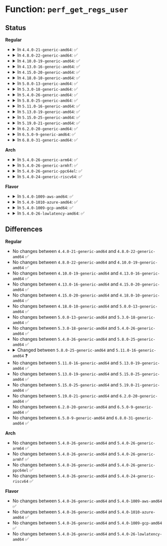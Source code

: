 # Function: <code>perf_get_regs_user</code>

## Status
<b>Regular</b>
<ul>
<li>
<details>
<summary>In <code>4.4.0-21-generic-amd64</code>: ✅</summary>

```c
void perf_get_regs_user(struct perf_regs * regs_user, struct pt_regs * regs, struct pt_regs * regs_user_copy)
```

```json
{
  "name": "perf_get_regs_user",
  "collision_type": "Unique Global",
  "inline_type": "No",
  "funcs": [
    {
      "addr": 18446744071579263616,
      "name": "perf_get_regs_user",
      "external": true,
      "loc": "arch/x86/kernel/perf_regs.c:114",
      "file": "arch/x86/kernel/perf_regs.c",
      "inline": "seen, unknown",
      "caller_inline": [],
      "caller_func": [
        "kernel/events/core.c:perf_prepare_sample"
      ]
    }
  ],
  "symbols": [
    {
      "addr": 18446744071579263616,
      "name": "perf_get_regs_user",
      "section": ".text",
      "bind": "STB_GLOBAL",
      "size": 293
    }
  ]
}
```
</details>
</li>
<li>
<details>
<summary>In <code>4.8.0-22-generic-amd64</code>: ✅</summary>

```c
void perf_get_regs_user(struct perf_regs * regs_user, struct pt_regs * regs, struct pt_regs * regs_user_copy)
```

```json
{
  "name": "perf_get_regs_user",
  "collision_type": "Unique Global",
  "inline_type": "No",
  "funcs": [
    {
      "addr": 18446744071579263008,
      "name": "perf_get_regs_user",
      "external": true,
      "loc": "arch/x86/kernel/perf_regs.c:114",
      "file": "arch/x86/kernel/perf_regs.c",
      "inline": "seen, unknown",
      "caller_inline": [],
      "caller_func": [
        "kernel/events/core.c:perf_prepare_sample"
      ]
    }
  ],
  "symbols": [
    {
      "addr": 18446744071579263008,
      "name": "perf_get_regs_user",
      "section": ".text",
      "bind": "STB_GLOBAL",
      "size": 276
    }
  ]
}
```
</details>
</li>
<li>
<details>
<summary>In <code>4.10.0-19-generic-amd64</code>: ✅</summary>

```c
void perf_get_regs_user(struct perf_regs * regs_user, struct pt_regs * regs, struct pt_regs * regs_user_copy)
```

```json
{
  "name": "perf_get_regs_user",
  "collision_type": "Unique Global",
  "inline_type": "No",
  "funcs": [
    {
      "addr": 18446744071579276608,
      "name": "perf_get_regs_user",
      "external": true,
      "loc": "arch/x86/kernel/perf_regs.c:114",
      "file": "arch/x86/kernel/perf_regs.c",
      "inline": "seen, unknown",
      "caller_inline": [],
      "caller_func": [
        "kernel/events/core.c:perf_prepare_sample"
      ]
    }
  ],
  "symbols": [
    {
      "addr": 18446744071579276608,
      "name": "perf_get_regs_user",
      "section": ".text",
      "bind": "STB_GLOBAL",
      "size": 276
    }
  ]
}
```
</details>
</li>
<li>
<details>
<summary>In <code>4.13.0-16-generic-amd64</code>: ✅</summary>

```c
void perf_get_regs_user(struct perf_regs * regs_user, struct pt_regs * regs, struct pt_regs * regs_user_copy)
```

```json
{
  "name": "perf_get_regs_user",
  "collision_type": "Unique Global",
  "inline_type": "No",
  "funcs": [
    {
      "addr": 18446744071579273136,
      "name": "perf_get_regs_user",
      "external": true,
      "loc": "arch/x86/kernel/perf_regs.c:115",
      "file": "arch/x86/kernel/perf_regs.c",
      "inline": "seen, unknown",
      "caller_inline": [],
      "caller_func": [
        "kernel/events/core.c:perf_prepare_sample"
      ]
    }
  ],
  "symbols": [
    {
      "addr": 18446744071579273136,
      "name": "perf_get_regs_user",
      "section": ".text",
      "bind": "STB_GLOBAL",
      "size": 276
    }
  ]
}
```
</details>
</li>
<li>
<details>
<summary>In <code>4.15.0-20-generic-amd64</code>: ✅</summary>

```c
void perf_get_regs_user(struct perf_regs * regs_user, struct pt_regs * regs, struct pt_regs * regs_user_copy)
```

```json
{
  "name": "perf_get_regs_user",
  "collision_type": "Unique Global",
  "inline_type": "No",
  "funcs": [
    {
      "addr": 18446744071579290256,
      "name": "perf_get_regs_user",
      "external": true,
      "loc": "arch/x86/kernel/perf_regs.c:116",
      "file": "arch/x86/kernel/perf_regs.c",
      "inline": "seen, unknown",
      "caller_inline": [],
      "caller_func": [
        "kernel/events/core.c:perf_prepare_sample"
      ]
    }
  ],
  "symbols": [
    {
      "addr": 18446744071579290256,
      "name": "perf_get_regs_user",
      "section": ".text",
      "bind": "STB_GLOBAL",
      "size": 308
    }
  ]
}
```
</details>
</li>
<li>
<details>
<summary>In <code>4.18.0-10-generic-amd64</code>: ✅</summary>

```c
void perf_get_regs_user(struct perf_regs * regs_user, struct pt_regs * regs, struct pt_regs * regs_user_copy)
```

```json
{
  "name": "perf_get_regs_user",
  "collision_type": "Unique Global",
  "inline_type": "No",
  "funcs": [
    {
      "addr": 18446744071579302192,
      "name": "perf_get_regs_user",
      "external": true,
      "loc": "arch/x86/kernel/perf_regs.c:116",
      "file": "arch/x86/kernel/perf_regs.c",
      "inline": "seen, unknown",
      "caller_inline": [],
      "caller_func": [
        "kernel/events/core.c:perf_prepare_sample"
      ]
    }
  ],
  "symbols": [
    {
      "addr": 18446744071579302192,
      "name": "perf_get_regs_user",
      "section": ".text",
      "bind": "STB_GLOBAL",
      "size": 312
    }
  ]
}
```
</details>
</li>
<li>
<details>
<summary>In <code>5.0.0-13-generic-amd64</code>: ✅</summary>

```c
void perf_get_regs_user(struct perf_regs * regs_user, struct pt_regs * regs, struct pt_regs * regs_user_copy)
```

```json
{
  "name": "perf_get_regs_user",
  "collision_type": "Unique Global",
  "inline_type": "No",
  "funcs": [
    {
      "addr": 18446744071579326864,
      "name": "perf_get_regs_user",
      "external": true,
      "loc": "arch/x86/kernel/perf_regs.c:116",
      "file": "arch/x86/kernel/perf_regs.c",
      "inline": "seen, unknown",
      "caller_inline": [],
      "caller_func": [
        "kernel/events/core.c:perf_prepare_sample"
      ]
    }
  ],
  "symbols": [
    {
      "addr": 18446744071579326864,
      "name": "perf_get_regs_user",
      "section": ".text",
      "bind": "STB_GLOBAL",
      "size": 312
    }
  ]
}
```
</details>
</li>
<li>
<details>
<summary>In <code>5.3.0-18-generic-amd64</code>: ✅</summary>

```c
void perf_get_regs_user(struct perf_regs * regs_user, struct pt_regs * regs, struct pt_regs * regs_user_copy)
```

```json
{
  "name": "perf_get_regs_user",
  "collision_type": "Unique Global",
  "inline_type": "No",
  "funcs": [
    {
      "addr": 18446744071579342208,
      "name": "perf_get_regs_user",
      "external": true,
      "loc": "arch/x86/kernel/perf_regs.c:132",
      "file": "arch/x86/kernel/perf_regs.c",
      "inline": "seen, unknown",
      "caller_inline": [],
      "caller_func": [
        "kernel/events/core.c:perf_prepare_sample"
      ]
    }
  ],
  "symbols": [
    {
      "addr": 18446744071579342208,
      "name": "perf_get_regs_user",
      "section": ".text",
      "bind": "STB_GLOBAL",
      "size": 325
    }
  ]
}
```
</details>
</li>
<li>
<details>
<summary>In <code>5.4.0-26-generic-amd64</code>: ✅</summary>

```c
void perf_get_regs_user(struct perf_regs * regs_user, struct pt_regs * regs, struct pt_regs * regs_user_copy)
```

```json
{
  "name": "perf_get_regs_user",
  "collision_type": "Unique Global",
  "inline_type": "No",
  "funcs": [
    {
      "addr": 18446744071579346384,
      "name": "perf_get_regs_user",
      "external": true,
      "loc": "arch/x86/kernel/perf_regs.c:132",
      "file": "arch/x86/kernel/perf_regs.c",
      "inline": "seen, unknown",
      "caller_inline": [],
      "caller_func": [
        "kernel/events/core.c:perf_prepare_sample"
      ]
    }
  ],
  "symbols": [
    {
      "addr": 18446744071579346384,
      "name": "perf_get_regs_user",
      "section": ".text",
      "bind": "STB_GLOBAL",
      "size": 325
    }
  ]
}
```
</details>
</li>
<li>
<details>
<summary>In <code>5.8.0-25-generic-amd64</code>: ✅</summary>

```c
void perf_get_regs_user(struct perf_regs * regs_user, struct pt_regs * regs, struct pt_regs * regs_user_copy)
```

```json
{
  "name": "perf_get_regs_user",
  "collision_type": "Unique Global",
  "inline_type": "No",
  "funcs": [
    {
      "addr": 18446744071579376160,
      "name": "perf_get_regs_user",
      "external": true,
      "loc": "arch/x86/kernel/perf_regs.c:132",
      "file": "arch/x86/kernel/perf_regs.c",
      "inline": "seen, unknown",
      "caller_inline": [],
      "caller_func": [
        "kernel/events/core.c:perf_prepare_sample"
      ]
    }
  ],
  "symbols": [
    {
      "addr": 18446744071579376160,
      "name": "perf_get_regs_user",
      "section": ".text",
      "bind": "STB_GLOBAL",
      "size": 328
    }
  ]
}
```
</details>
</li>
<li>
<details>
<summary>In <code>5.11.0-16-generic-amd64</code>: ✅</summary>

```c
void perf_get_regs_user(struct perf_regs * regs_user, struct pt_regs * regs)
```

```json
{
  "name": "perf_get_regs_user",
  "collision_type": "Unique Global",
  "inline_type": "No",
  "funcs": [
    {
      "addr": 18446744071579374752,
      "name": "perf_get_regs_user",
      "external": true,
      "loc": "arch/x86/kernel/perf_regs.c:133",
      "file": "arch/x86/kernel/perf_regs.c",
      "inline": "seen, unknown",
      "caller_inline": [],
      "caller_func": [
        "kernel/events/core.c:perf_prepare_sample"
      ]
    }
  ],
  "symbols": [
    {
      "addr": 18446744071579374752,
      "name": "perf_get_regs_user",
      "section": ".text",
      "bind": "STB_GLOBAL",
      "size": 412
    }
  ]
}
```
</details>
</li>
<li>
<details>
<summary>In <code>5.13.0-19-generic-amd64</code>: ✅</summary>

```c
void perf_get_regs_user(struct perf_regs * regs_user, struct pt_regs * regs)
```

```json
{
  "name": "perf_get_regs_user",
  "collision_type": "Unique Global",
  "inline_type": "No",
  "funcs": [
    {
      "addr": 18446744071579378368,
      "name": "perf_get_regs_user",
      "external": true,
      "loc": "arch/x86/kernel/perf_regs.c:133",
      "file": "arch/x86/kernel/perf_regs.c",
      "inline": "seen, unknown",
      "caller_inline": [],
      "caller_func": [
        "kernel/events/core.c:perf_prepare_sample"
      ]
    }
  ],
  "symbols": [
    {
      "addr": 18446744071579378368,
      "name": "perf_get_regs_user",
      "section": ".text",
      "bind": "STB_GLOBAL",
      "size": 415
    }
  ]
}
```
</details>
</li>
<li>
<details>
<summary>In <code>5.15.0-25-generic-amd64</code>: ✅</summary>

```c
void perf_get_regs_user(struct perf_regs * regs_user, struct pt_regs * regs)
```

```json
{
  "name": "perf_get_regs_user",
  "collision_type": "Unique Global",
  "inline_type": "No",
  "funcs": [
    {
      "addr": 18446744071579439824,
      "name": "perf_get_regs_user",
      "external": true,
      "loc": "arch/x86/kernel/perf_regs.c:133",
      "file": "arch/x86/kernel/perf_regs.c",
      "inline": "seen, unknown",
      "caller_inline": [],
      "caller_func": [
        "kernel/events/core.c:perf_prepare_sample"
      ]
    }
  ],
  "symbols": [
    {
      "addr": 18446744071579439824,
      "name": "perf_get_regs_user",
      "section": ".text",
      "bind": "STB_GLOBAL",
      "size": 415
    }
  ]
}
```
</details>
</li>
<li>
<details>
<summary>In <code>5.19.0-21-generic-amd64</code>: ✅</summary>

```c
void perf_get_regs_user(struct perf_regs * regs_user, struct pt_regs * regs)
```

```json
{
  "name": "perf_get_regs_user",
  "collision_type": "Unique Global",
  "inline_type": "No",
  "funcs": [
    {
      "addr": 18446744071579509760,
      "name": "perf_get_regs_user",
      "external": true,
      "loc": "arch/x86/kernel/perf_regs.c:133",
      "file": "arch/x86/kernel/perf_regs.c",
      "inline": "seen, unknown",
      "caller_inline": [],
      "caller_func": [
        "kernel/events/core.c:perf_prepare_sample"
      ]
    }
  ],
  "symbols": [
    {
      "addr": 18446744071579509760,
      "name": "perf_get_regs_user",
      "section": ".text",
      "bind": "STB_GLOBAL",
      "size": 475
    }
  ]
}
```
</details>
</li>
<li>
<details>
<summary>In <code>6.2.0-20-generic-amd64</code>: ✅</summary>

```c
void perf_get_regs_user(struct perf_regs * regs_user, struct pt_regs * regs)
```

```json
{
  "name": "perf_get_regs_user",
  "collision_type": "Unique Global",
  "inline_type": "No",
  "funcs": [
    {
      "addr": 18446744071579608528,
      "name": "perf_get_regs_user",
      "external": true,
      "loc": "arch/x86/kernel/perf_regs.c:133",
      "file": "arch/x86/kernel/perf_regs.c",
      "inline": "seen, unknown",
      "caller_inline": [],
      "caller_func": [
        "kernel/events/core.c:perf_prepare_sample"
      ]
    }
  ],
  "symbols": [
    {
      "addr": 18446744071579608528,
      "name": "perf_get_regs_user",
      "section": ".text",
      "bind": "STB_GLOBAL",
      "size": 475
    }
  ]
}
```
</details>
</li>
<li>
<details>
<summary>In <code>6.5.0-9-generic-amd64</code>: ✅</summary>

```c
void perf_get_regs_user(struct perf_regs * regs_user, struct pt_regs * regs)
```

```json
{
  "name": "perf_get_regs_user",
  "collision_type": "Unique Global",
  "inline_type": "No",
  "funcs": [
    {
      "addr": 18446744071579621280,
      "name": "perf_get_regs_user",
      "external": true,
      "loc": "arch/x86/kernel/perf_regs.c:133",
      "file": "arch/x86/kernel/perf_regs.c",
      "inline": "seen, unknown",
      "caller_inline": [],
      "caller_func": [
        "kernel/events/core.c:perf_prepare_sample"
      ]
    }
  ],
  "symbols": [
    {
      "addr": 18446744071579621280,
      "name": "perf_get_regs_user",
      "section": ".text",
      "bind": "STB_GLOBAL",
      "size": 475
    }
  ]
}
```
</details>
</li>
<li>
<details>
<summary>In <code>6.8.0-31-generic-amd64</code>: ✅</summary>

```c
void perf_get_regs_user(struct perf_regs * regs_user, struct pt_regs * regs)
```

```json
{
  "name": "perf_get_regs_user",
  "collision_type": "Unique Global",
  "inline_type": "No",
  "funcs": [
    {
      "addr": 18446744071579650336,
      "name": "perf_get_regs_user",
      "external": true,
      "loc": "arch/x86/kernel/perf_regs.c:133",
      "file": "arch/x86/kernel/perf_regs.c",
      "inline": "seen, unknown",
      "caller_inline": [],
      "caller_func": [
        "kernel/events/core.c:perf_prepare_sample"
      ]
    }
  ],
  "symbols": [
    {
      "addr": 18446744071579650336,
      "name": "perf_get_regs_user",
      "section": ".text",
      "bind": "STB_GLOBAL",
      "size": 475
    }
  ]
}
```
</details>
</li>
</ul>
<b>Arch</b>
<ul>
<li>
<details>
<summary>In <code>5.4.0-26-generic-arm64</code>: ✅</summary>

```c
void perf_get_regs_user(struct perf_regs * regs_user, struct pt_regs * regs, struct pt_regs * regs_user_copy)
```

```json
{
  "name": "perf_get_regs_user",
  "collision_type": "Unique Global",
  "inline_type": "No",
  "funcs": [
    {
      "addr": 18446603336490300376,
      "name": "perf_get_regs_user",
      "external": true,
      "loc": "arch/arm64/kernel/perf_regs.c:56",
      "file": "arch/arm64/kernel/perf_regs.c",
      "inline": "seen, unknown",
      "caller_inline": [],
      "caller_func": [
        "kernel/events/core.c:perf_prepare_sample"
      ]
    }
  ],
  "symbols": [
    {
      "addr": 18446603336490300376,
      "name": "perf_get_regs_user",
      "section": ".text",
      "bind": "STB_GLOBAL",
      "size": 76
    }
  ]
}
```
</details>
</li>
<li>
<details>
<summary>In <code>5.4.0-26-generic-armhf</code>: ✅</summary>

```c
void perf_get_regs_user(struct perf_regs * regs_user, struct pt_regs * regs, struct pt_regs * regs_user_copy)
```

```json
{
  "name": "perf_get_regs_user",
  "collision_type": "Unique Global",
  "inline_type": "No",
  "funcs": [
    {
      "addr": 3224468236,
      "name": "perf_get_regs_user",
      "external": true,
      "loc": "arch/arm/kernel/perf_regs.c:34",
      "file": "arch/arm/kernel/perf_regs.c",
      "inline": "seen, unknown",
      "caller_inline": [],
      "caller_func": [
        "kernel/events/core.c:perf_prepare_sample"
      ]
    }
  ],
  "symbols": [
    {
      "addr": 3224468236,
      "name": "perf_get_regs_user",
      "section": ".text",
      "bind": "STB_GLOBAL",
      "size": 68
    }
  ]
}
```
</details>
</li>
<li>
<details>
<summary>In <code>5.4.0-26-generic-ppc64el</code>: ✅</summary>

```c
void perf_get_regs_user(struct perf_regs * regs_user, struct pt_regs * regs, struct pt_regs * regs_user_copy)
```

```json
{
  "name": "perf_get_regs_user",
  "collision_type": "Unique Global",
  "inline_type": "No",
  "funcs": [
    {
      "addr": 13835058055283368064,
      "name": "perf_get_regs_user",
      "external": true,
      "loc": "arch/powerpc/perf/perf_regs.c:108",
      "file": "arch/powerpc/perf/perf_regs.c",
      "inline": "seen, unknown",
      "caller_inline": [],
      "caller_func": [
        "kernel/events/core.c:perf_prepare_sample"
      ]
    }
  ],
  "symbols": [
    {
      "addr": 13835058055283368064,
      "name": "perf_get_regs_user",
      "section": ".text",
      "bind": "STB_GLOBAL",
      "size": 52
    }
  ]
}
```
</details>
</li>
<li>
<details>
<summary>In <code>5.4.0-24-generic-riscv64</code>: ✅</summary>

```c
void perf_get_regs_user(struct perf_regs * regs_user, struct pt_regs * regs, struct pt_regs * regs_user_copy)
```

```json
{
  "name": "perf_get_regs_user",
  "collision_type": "Unique Global",
  "inline_type": "No",
  "funcs": [
    {
      "addr": 18446743936271358660,
      "name": "perf_get_regs_user",
      "external": true,
      "loc": "arch/riscv/kernel/perf_regs.c:38",
      "file": "arch/riscv/kernel/perf_regs.c",
      "inline": "seen, unknown",
      "caller_inline": [],
      "caller_func": [
        "kernel/events/core.c:perf_prepare_sample"
      ]
    }
  ],
  "symbols": [
    {
      "addr": 18446743936271358660,
      "name": "perf_get_regs_user",
      "section": ".text",
      "bind": "STB_GLOBAL",
      "size": 50
    }
  ]
}
```
</details>
</li>
</ul>
<b>Flavor</b>
<ul>
<li>
<details>
<summary>In <code>5.4.0-1009-aws-amd64</code>: ✅</summary>

```c
void perf_get_regs_user(struct perf_regs * regs_user, struct pt_regs * regs, struct pt_regs * regs_user_copy)
```

```json
{
  "name": "perf_get_regs_user",
  "collision_type": "Unique Global",
  "inline_type": "No",
  "funcs": [
    {
      "addr": 18446744071579342288,
      "name": "perf_get_regs_user",
      "external": true,
      "loc": "arch/x86/kernel/perf_regs.c:132",
      "file": "arch/x86/kernel/perf_regs.c",
      "inline": "seen, unknown",
      "caller_inline": [],
      "caller_func": [
        "kernel/events/core.c:perf_prepare_sample"
      ]
    }
  ],
  "symbols": [
    {
      "addr": 18446744071579342288,
      "name": "perf_get_regs_user",
      "section": ".text",
      "bind": "STB_GLOBAL",
      "size": 325
    }
  ]
}
```
</details>
</li>
<li>
<details>
<summary>In <code>5.4.0-1010-azure-amd64</code>: ✅</summary>

```c
void perf_get_regs_user(struct perf_regs * regs_user, struct pt_regs * regs, struct pt_regs * regs_user_copy)
```

```json
{
  "name": "perf_get_regs_user",
  "collision_type": "Unique Global",
  "inline_type": "No",
  "funcs": [
    {
      "addr": 18446744071579274576,
      "name": "perf_get_regs_user",
      "external": true,
      "loc": "arch/x86/kernel/perf_regs.c:132",
      "file": "arch/x86/kernel/perf_regs.c",
      "inline": "seen, unknown",
      "caller_inline": [],
      "caller_func": [
        "kernel/events/core.c:perf_prepare_sample"
      ]
    }
  ],
  "symbols": [
    {
      "addr": 18446744071579274576,
      "name": "perf_get_regs_user",
      "section": ".text",
      "bind": "STB_GLOBAL",
      "size": 305
    }
  ]
}
```
</details>
</li>
<li>
<details>
<summary>In <code>5.4.0-1009-gcp-amd64</code>: ✅</summary>

```c
void perf_get_regs_user(struct perf_regs * regs_user, struct pt_regs * regs, struct pt_regs * regs_user_copy)
```

```json
{
  "name": "perf_get_regs_user",
  "collision_type": "Unique Global",
  "inline_type": "No",
  "funcs": [
    {
      "addr": 18446744071579342208,
      "name": "perf_get_regs_user",
      "external": true,
      "loc": "arch/x86/kernel/perf_regs.c:132",
      "file": "arch/x86/kernel/perf_regs.c",
      "inline": "seen, unknown",
      "caller_inline": [],
      "caller_func": [
        "kernel/events/core.c:perf_prepare_sample"
      ]
    }
  ],
  "symbols": [
    {
      "addr": 18446744071579342208,
      "name": "perf_get_regs_user",
      "section": ".text",
      "bind": "STB_GLOBAL",
      "size": 325
    }
  ]
}
```
</details>
</li>
<li>
<details>
<summary>In <code>5.4.0-26-lowlatency-amd64</code>: ✅</summary>

```c
void perf_get_regs_user(struct perf_regs * regs_user, struct pt_regs * regs, struct pt_regs * regs_user_copy)
```

```json
{
  "name": "perf_get_regs_user",
  "collision_type": "Unique Global",
  "inline_type": "No",
  "funcs": [
    {
      "addr": 18446744071579350656,
      "name": "perf_get_regs_user",
      "external": true,
      "loc": "arch/x86/kernel/perf_regs.c:132",
      "file": "arch/x86/kernel/perf_regs.c",
      "inline": "seen, unknown",
      "caller_inline": [],
      "caller_func": [
        "kernel/events/core.c:perf_prepare_sample"
      ]
    }
  ],
  "symbols": [
    {
      "addr": 18446744071579350656,
      "name": "perf_get_regs_user",
      "section": ".text",
      "bind": "STB_GLOBAL",
      "size": 325
    }
  ]
}
```
</details>
</li>
</ul>

## Differences
<b>Regular</b>
<ul>
<li>
No changes between <code>4.4.0-21-generic-amd64</code> and <code>4.8.0-22-generic-amd64</code> ✅
</li>
<li>
No changes between <code>4.8.0-22-generic-amd64</code> and <code>4.10.0-19-generic-amd64</code> ✅
</li>
<li>
No changes between <code>4.10.0-19-generic-amd64</code> and <code>4.13.0-16-generic-amd64</code> ✅
</li>
<li>
No changes between <code>4.13.0-16-generic-amd64</code> and <code>4.15.0-20-generic-amd64</code> ✅
</li>
<li>
No changes between <code>4.15.0-20-generic-amd64</code> and <code>4.18.0-10-generic-amd64</code> ✅
</li>
<li>
No changes between <code>4.18.0-10-generic-amd64</code> and <code>5.0.0-13-generic-amd64</code> ✅
</li>
<li>
No changes between <code>5.0.0-13-generic-amd64</code> and <code>5.3.0-18-generic-amd64</code> ✅
</li>
<li>
No changes between <code>5.3.0-18-generic-amd64</code> and <code>5.4.0-26-generic-amd64</code> ✅
</li>
<li>
No changes between <code>5.4.0-26-generic-amd64</code> and <code>5.8.0-25-generic-amd64</code> ✅
</li>
<li>
<details>
<summary>Changed between <code>5.8.0-25-generic-amd64</code> and <code>5.11.0-16-generic-amd64</code> ❓</summary>
<ul>
<li>
<b>Param removed. </b>
<code>struct pt_regs * regs_user_copy</code>
</li>
</ul>
</details>
</li>
<li>
No changes between <code>5.11.0-16-generic-amd64</code> and <code>5.13.0-19-generic-amd64</code> ✅
</li>
<li>
No changes between <code>5.13.0-19-generic-amd64</code> and <code>5.15.0-25-generic-amd64</code> ✅
</li>
<li>
No changes between <code>5.15.0-25-generic-amd64</code> and <code>5.19.0-21-generic-amd64</code> ✅
</li>
<li>
No changes between <code>5.19.0-21-generic-amd64</code> and <code>6.2.0-20-generic-amd64</code> ✅
</li>
<li>
No changes between <code>6.2.0-20-generic-amd64</code> and <code>6.5.0-9-generic-amd64</code> ✅
</li>
<li>
No changes between <code>6.5.0-9-generic-amd64</code> and <code>6.8.0-31-generic-amd64</code> ✅
</li>
</ul>
<b>Arch</b>
<ul>
<li>
No changes between <code>5.4.0-26-generic-amd64</code> and <code>5.4.0-26-generic-arm64</code> ✅
</li>
<li>
No changes between <code>5.4.0-26-generic-amd64</code> and <code>5.4.0-26-generic-armhf</code> ✅
</li>
<li>
No changes between <code>5.4.0-26-generic-amd64</code> and <code>5.4.0-26-generic-ppc64el</code> ✅
</li>
<li>
No changes between <code>5.4.0-26-generic-amd64</code> and <code>5.4.0-24-generic-riscv64</code> ✅
</li>
</ul>
<b>Flavor</b>
<ul>
<li>
No changes between <code>5.4.0-26-generic-amd64</code> and <code>5.4.0-1009-aws-amd64</code> ✅
</li>
<li>
No changes between <code>5.4.0-26-generic-amd64</code> and <code>5.4.0-1010-azure-amd64</code> ✅
</li>
<li>
No changes between <code>5.4.0-26-generic-amd64</code> and <code>5.4.0-1009-gcp-amd64</code> ✅
</li>
<li>
No changes between <code>5.4.0-26-generic-amd64</code> and <code>5.4.0-26-lowlatency-amd64</code> ✅
</li>
</ul>
